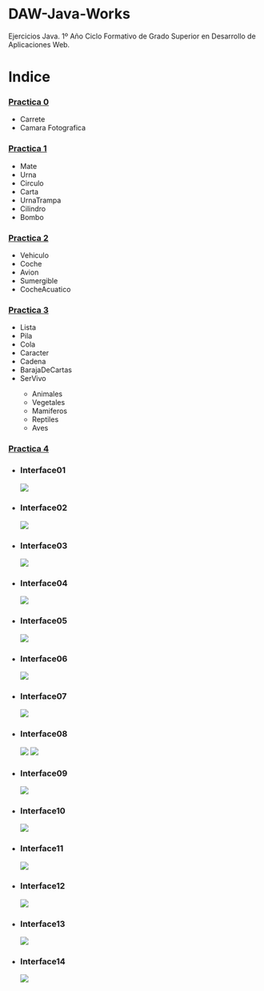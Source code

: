 # DAW-Java-Works
Ejercicios Java.
1º Año Ciclo Formativo de Grado Superior en Desarrollo de Aplicaciones Web.


<h1>Indice</h1>

<h3><a href="https://github.com/victorst79/DAW-Java-Works/wiki/Practica-0">Practica 0</a></h3>
<ul>
	<li>Carrete</li>
	<li>Camara Fotografica</li>
</ul>
<h3><a href="https://github.com/victorst79/DAW-Java-Works/wiki/Practica-1">Practica 1</a></h3>
<ul>
	<li>Mate</li>
	<li>Urna</li>
	<li>Circulo</li>
	<li>Carta</li>
	<li>UrnaTrampa</li>
	<li>Cilindro</li>
	<li>Bombo</li>
</ul>

<h3><a href="https://github.com/victorst79/DAW-Java-Works/wiki/Practica-2">Practica 2</a></h3>
<ul>
	<li>Vehiculo</li>
	<li>Coche</li>
	<li>Avion</li>
	<li>Sumergible</li>
	<li>CocheAcuatico</li>
</ul>

<h3><a href="https://github.com/victorst79/DAW-Java-Works/wiki/Practica-3">Practica 3</a></h3>
<ul>
	<li>Lista</li>
	<li>Pila</li>
	<li>Cola</li>
	<li>Caracter</li>
	<li>Cadena</li>
	<li>BarajaDeCartas</li>
	<li>SerVivo</li>
		<ul>
			<li>Animales</li>
			<li>Vegetales</li>
			<li>Mamiferos</li>
			<li>Reptiles</li>
			<li>Aves</li>
		</ul>
</ul>

<h3><a href="https://github.com/victorst79/DAW-Java-Works/wiki/Practica-4">Practica 4</a></h3>
<ul>
	<li>
		<h3>Interface01</h3>
		<img src="https://raw.githubusercontent.com/victorst79/DAW-Java-Works/master/img/Interface01.png">
	</li>	
	<li>
		<h3>Interface02</h3>
		<img src="https://raw.githubusercontent.com/victorst79/DAW-Java-Works/master/img/Interface02.png">
	</li>
	<li>
		<h3>Interface03</h3>
		<img src="https://raw.githubusercontent.com/victorst79/DAW-Java-Works/master/img/Interface03.png">
	</li>
	<li>
		<h3>Interface04</h3>
		<img src="https://raw.githubusercontent.com/victorst79/DAW-Java-Works/master/img/Interface04.png">
	</li>
	<li>
		<h3>Interface05</h3>
		<img src="https://raw.githubusercontent.com/victorst79/DAW-Java-Works/master/img/Interface05.png">
	</li>
	<li>
		<h3>Interface06</h3>
		<img src="https://raw.githubusercontent.com/victorst79/DAW-Java-Works/master/img/Interface06.png">
	</li>
	<li>
		<h3>Interface07</h3>
		<img src="https://raw.githubusercontent.com/victorst79/DAW-Java-Works/master/img/Interface07.png">
	</li>
	<li>
		<h3>Interface08</h3>
		<img src="https://raw.githubusercontent.com/victorst79/DAW-Java-Works/master/img/Interface08.png">
		<img src="https://raw.githubusercontent.com/victorst79/DAW-Java-Works/master/img/Interface08-1.png">
	</li>
	<li>
		<h3>Interface09</h3>
		<img src="https://raw.githubusercontent.com/victorst79/DAW-Java-Works/master/img/Interface09.png">
	</li>
	<li>
		<h3>Interface10</h3>
		<img src="https://raw.githubusercontent.com/victorst79/DAW-Java-Works/master/img/Interface10.png">
	</li>
	<li>
		<h3>Interface11</h3>
		<img src="https://raw.githubusercontent.com/victorst79/DAW-Java-Works/master/img/Interface11.png">
	</li>
	<li>
		<h3>Interface12</h3>
		<img src="https://raw.githubusercontent.com/victorst79/DAW-Java-Works/master/img/Interface12.png">
	</li><li>
		<h3>Interface13</h3>
		<img src="https://raw.githubusercontent.com/victorst79/DAW-Java-Works/master/img/Interface13.png">
	</li>
	<li>
		<h3>Interface14</h3>
		<img src="https://raw.githubusercontent.com/victorst79/DAW-Java-Works/master/img/Interface14.png">
	</li>
</ul>

